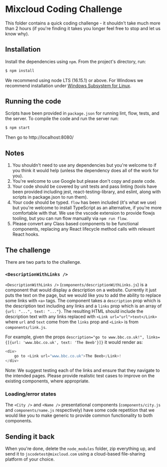 # Mixcloud Coding Challenge

This folder contains a quick coding challenge - it shouldn't take much more than 2 hours (if you're finding it takes
you longer feel free to stop and let us know why).

## Installation

Install the dependencies using `npm`. From the project's directory, run:

```bash
$ npm install
```

We recommend using node LTS (16.15.1) or above.
For Windows we recommend installation under [Windows Subsystem for Linux](https://docs.microsoft.com/en-us/windows/wsl/install).

## Running the code

Scripts have been provided in `package.json` for running lint, flow, tests, and the server. To compile the code and
run the server run:

```bash
$ npm start
```

Then go to http://localhost:8080/

## Notes

1. You shouldn't need to use any dependencies but you're welcome to if you think it would help (unless the dependency
   does all of the work for you).
1. You're welcome to use Google but please don't copy and paste code.
1. Your code should be covered by unit tests and pass linting (tools have been provided including jest, react-testing-library, and eslint,
   along with scripts in package.json to run them).
1. Your code should be typed. `flow` has been included (it's what we use) but you're welcome to install TypeScript as an alternative, if you're more comfortable with that. We use the vscode extension to provide flowjs tooling, but you can run flow manually via `npm run flow`.
1. Please convert any Class based components to be functional components, replacing any React lifecycle method calls with relevant React hooks.

## The challenge

There are two parts to the challenge.

### `<DescriptionWithLinks />`

`<DescriptionWithLinks />` (`components/descriptionWithLinks.js`) is a component that would display a description on
a website. Currently it just puts the text on the page, but we would like you to add the ability to replace some links
with `<a>` tags. The component takes a `description` prop which is the description text including any links and a
`links` prop which is an array of `{url: "...", text: "..."}`. The resulting HTML should include the description text
with any links replaced with `<Link url="url">text</Link>` where `url` and `text` come from the `links` prop and
`<Link>` is from `components/link.js`.

For example, given the props `description="go to www.bbc.co.uk!", links={[{url: 'www.bbc.co.uk', text: 'The Beeb'}]}`
it would render as:

```javascript
<div>
    go to <Link url="www.bbc.co.uk">The Beeb</Link>!
</div>
```

Note: We suggest testing each of the links and ensure that they navigate to the intended pages. Please provide
realistic test cases to improve on the existing components, where appropriate.

### Loading/error states

The `<City />` and `<Name />` presentational components (`components/city.js` and `components/name.js` respectively)
have some code repetition that we would like you to make generic to provide common functionality to both components.

## Sending it back

When you're done, delete the `node_modules` folder, zip everything up, and send it to `jscodetest@mixcloud.com` using a cloud-based file-sharing platform of your choice.
